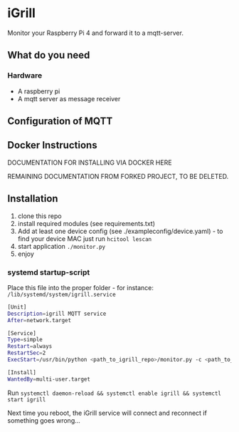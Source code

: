 # iGrill
Monitor your Raspberry Pi 4 and forward it to a mqtt-server.

## What do you need
### Hardware
* A raspberry pi
* A mqtt server as message receiver

## Configuration of MQTT

## Docker Instructions
DOCUMENTATION FOR INSTALLING VIA DOCKER HERE

REMAINING DOCUMENTATION FROM FORKED PROJECT, TO BE DELETED.
## Installation
1. clone this repo
1. install required modules (see requirements.txt)
1. Add at least one device config (see ./exampleconfig/device.yaml) - to find your device MAC just run `hcitool lescan`
1. start application `./monitor.py`
1. enjoy

### systemd startup-script

Place this file into the proper folder - for instance: `/lib/systemd/system/igrill.service`

```bash
[Unit]
Description=igrill MQTT service
After=network.target

[Service]
Type=simple
Restart=always
RestartSec=2
ExecStart=/usr/bin/python <path_to_igrill_repo>/monitor.py -c <path_to_config_dir>

[Install]
WantedBy=multi-user.target
```

Run `systemctl daemon-reload && systemctl enable igrill && systemctl start igrill`

Next time you reboot, the iGrill service will connect and reconnect if something goes wrong...

